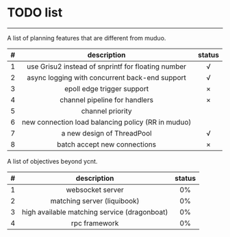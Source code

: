 # TODO list

---------------------------------

A list of planning features that are different from muduo.

|#|description|status|
|:---:|:---:|:---:|
|1|use Grisu2 instead of snprintf for floating number|&radic;|
|2|async logging with concurrent back-end support|&radic;|
|3|epoll edge trigger support|&times;|
|4|channel pipeline for handlers|&times;|
|5|channel priority||
|6|new connection load balancing policy (RR in muduo) ||
|7|a new design of ThreadPool|&radic;|
|8|batch accept new connections|&times;|

A list of objectives beyond ycnt.

|#|description|status|
|:---:|:---:|:---:|
|1|websocket server|0%|
|2|matching server (liquibook)|0%|
|3|high available matching service (dragonboat)|0%|
|4|rpc framework|0%|